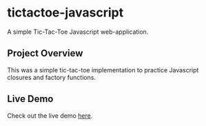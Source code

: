 # tictactoe-javascript
A simple Tic-Tac-Toe Javascript web-application. 

## Project Overview
This was a simple tic-tac-toe implementation to practice Javascript closures and factory functions.

## Live Demo
Check out the live demo <a href="https://sleepyjimmy.github.io/tictactoe-javascript/">here</a>.